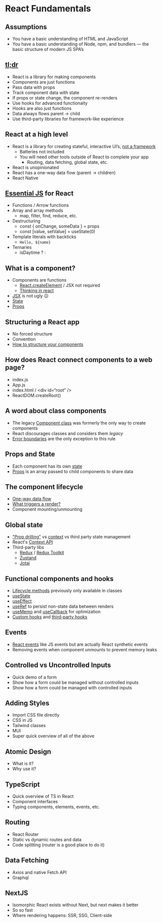 # React Fundamentals

## Assumptions

- You have a basic understanding of HTML and JavaScript
- You have a basic understanding of Node, npm, and bundlers — the basic structure of modern JS SPA’s

## [tl;dr](https://www.youtube.com/watch?v=Tn6-PIqc4UM&t=1s)

- React is a library for making components
- Components are just functions
- Pass data with props
- Track component data with state
- If props or state change, the component re-renders
- Use hooks for advanced functionaity
- Hooks are also just functions
- Data always flows parent -> child
- Use third-party libraries for framework-like experience

## React at a high level

- React is a library for creating stateful, interactive UI’s, [not a framework](https://react.dev/learn/start-a-new-react-project)
  - Batteries not included
  - You will need other tools outside of React to complete your app
    - Routing, data fetching, global state, etc.
- React is unopinionated
- React has a one-way data flow (parent -> children)
- React Native

## [Essential JS](https://www.javascripttutorial.net/es6/) for React

- Functions / Arrow functions
- Array and array methods
  - map, filter, find, reduce, etc.
- Destructuring
  - const { onChange, someData } = props
  - const [value, setValue] = useState(0)
- Template literals with backticks
  - `Hello, ${name}`
- Ternaries
  - isDaytime ? <Daytime sky="blue"> : <Nighttime sky="black">

## What is a component?

- Components are functions
  - [React.createElement](https://react.dev/reference/react/createElement) / JSX not required
  - [Thinking in react](https://react.dev/learn/thinking-in-react)
- [JSX](https://react.dev/learn/writing-markup-with-jsx) is not ugly 😉
- [State](https://react.dev/learn/managing-state)
- [Props](https://react.dev/learn/passing-props-to-a-component)

## Structuring a React app

- No forced structure
- Convention
- [How to structure your components](https://legacy.reactjs.org/docs/faq-structure.html)

## How does React connect components to a web page?

- index.js
- App.js
- index.html / &lt;div id=“root” /&gt;
- ReactDOM.createRoot()

## A word about class components

- The legacy [Component class](https://react.dev/reference/react/Component) was formerly the only way to create components
- React discourages classes and considers them _legacy_
- [Error boundaries](https://react.dev/reference/react/Component#catching-rendering-errors-with-an-error-boundary) are the only exception to this rule

## Props and State

- Each component has its own [state](https://react.dev/learn/state-a-components-memory)
- [Props](https://react.dev/learn/passing-props-to-a-component) is an array passed to child components to share data

## The component lifecycle

- [One-way data flow](https://react.dev/learn/you-might-not-need-an-effect#passing-data-to-the-parent)
- [What triggers a render?](https://react.dev/learn/render-and-commit)
- Component mounting/unmounting

## Global state

- ["Prop drilling"](https://kentcdodds.com/blog/prop-drilling) vs [context](https://react.dev/learn/passing-data-deeply-with-context#replace-prop-drilling-with-context) vs third party state management
- React's [Context API](https://react.dev/reference/react/useContext)
- Third-party libs
  - [Redux](https://react-redux.js.org/) / [Redux Toolkit](https://redux-toolkit.js.org/)
  - [Zustand](https://zustand-demo.pmnd.rs/)
  - [Jotai](https://jotai.org/)

## Functional components and hooks

- [Lifecycle methods](https://legacy.reactjs.org/docs/react-component.html) previously only available in classes
- [useState](https://react.dev/reference/react/useState)
- [useEffect](https://react.dev/reference/react/useEffect)
- [useRef](https://react.dev/reference/react/useRef) to persist non-state data between renders
- [useMemo](https://react.dev/reference/react/useMemo) and [useCallback](https://react.dev/reference/react/useCallback) for optimization
- [Custom hooks](https://react.dev/learn/reusing-logic-with-custom-hooks) and [third-party hooks](https://usehooks.com/)

## Events

- [React events](https://react.dev/learn/responding-to-events) like JS events but are actually React synthetic events
- Removing events when component unmounts to prevent memory leaks

## Controlled vs Uncontrolled Inputs

- Quick demo of a form
- Show how a form could be managed without controlled inputs
- Show how a form could be managed with controlled inputs

## Adding Styles

- Import CSS file directly
- CSS in JS
- Tailwind classes
- MUI
- Super quick overview of all of the above

## Atomic Design

- What is it?
- Why use it?

## TypeScript

- Quick overview of TS in React
- Component interfaces
- Typing components, elements, events, etc.

## Routing

- React Router
- Static vs dynamic routes and data
- Code splitting (router is a good place to do it)

## Data Fetching

- Axios and native Fetch API
- Graphql

## NextJS

- Isomorphic React exists without Next, but next makes it better
- So so fast
- Where rendering happens: SSR, SSG, Client-side
